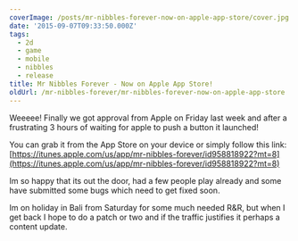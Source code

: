 ```yaml
---
coverImage: /posts/mr-nibbles-forever-now-on-apple-app-store/cover.jpg
date: '2015-09-07T09:33:50.000Z'
tags:
  - 2d
  - game
  - mobile
  - nibbles
  - release
title: Mr Nibbles Forever - Now on Apple App Store!
oldUrl: /mr-nibbles-forever/mr-nibbles-forever-now-on-apple-app-store
---
```


Weeeee! Finally we got approval from Apple on Friday last week and after a frustrating 3 hours of waiting for apple to push a button it launched!

<!-- more -->

You can grab it from the App Store on your device or simply follow this link: [https://itunes.apple.com/us/app/mr-nibbles-forever/id958818922?mt=8](https://itunes.apple.com/us/app/mr-nibbles-forever/id958818922?mt=8)

Im so happy that its out the door, had a few people play already and some have submitted some bugs which need to get fixed soon.

Im on holiday in Bali from Saturday for some much needed R&R, but when I get back I hope to do a patch or two and if the traffic justifies it perhaps a content update.
